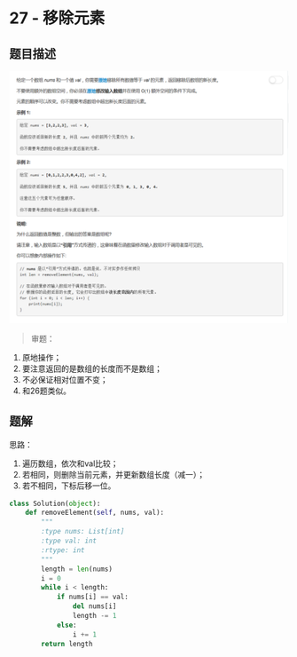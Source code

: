 # 27 - 移除元素

## 题目描述
![problem](images/27.png)

>审题：
1. 原地操作；
2. 要注意返回的是数组的长度而不是数组；
3. 不必保证相对位置不变；
4. 和26题类似。

## 题解
思路：
1. 遍历数组，依次和val比较；
2. 若相同，则删除当前元素，并更新数组长度（减一）；
3. 若不相同，下标后移一位。

```python
class Solution(object):
    def removeElement(self, nums, val):
        """
        :type nums: List[int]
        :type val: int
        :rtype: int
        """
        length = len(nums)
        i = 0
        while i < length:
            if nums[i] == val:
                del nums[i]
                length -= 1
            else:
                i += 1
        return length
```